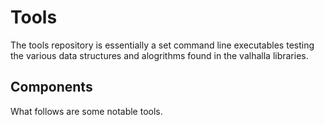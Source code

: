 # Tools #

The tools repository is essentially a set command line executables testing the various data structures and alogrithms found in the valhalla libraries.

## Components ##

What follows are some notable tools.

